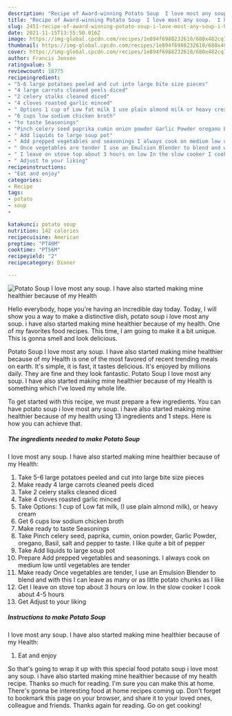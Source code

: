 ```yaml
---
description: "Recipe of Award-winning Potato Soup  I love most any soup.  I have also started making mine healthier because of my Health"
title: "Recipe of Award-winning Potato Soup  I love most any soup.  I have also started making mine healthier because of my Health"
slug: 2451-recipe-of-award-winning-potato-soup-i-love-most-any-soup-i-have-also-started-making-mine-healthier-because-of-my-health
date: 2021-11-15T13:55:50.016Z
image: https://img-global.cpcdn.com/recipes/1e894f6988232610/680x482cq70/potato-soup-i-love-most-any-soup-i-have-also-started-making-mine-healthier-because-of-my-health-recipe-main-photo.jpg
thumbnail: https://img-global.cpcdn.com/recipes/1e894f6988232610/680x482cq70/potato-soup-i-love-most-any-soup-i-have-also-started-making-mine-healthier-because-of-my-health-recipe-main-photo.jpg
cover: https://img-global.cpcdn.com/recipes/1e894f6988232610/680x482cq70/potato-soup-i-love-most-any-soup-i-have-also-started-making-mine-healthier-because-of-my-health-recipe-main-photo.jpg
author: Francis Jensen
ratingvalue: 5
reviewcount: 18775
recipeingredient:
- "5-6 large potatoes peeled and cut into large bite size pieces"
- "4 large carrots cleaned peels diced"
- "2 celery stalks cleaned diced"
- "4 cloves roasted garlic minced"
- " Options 1 cup of Low fat milk I use plain almond milk or heavy cream"
- "6 cups low sodium chicken broth"
- "to taste Seasonings"
- "Pinch celery seed paprika cumin onion powder Garlic Powder oregano Basil salt and pepper to taste I like quite a bit of pepper"
- " Add liquids to large soup pot"
- " Add prepped vegetables and seasonings I always cook on medium low until vegetables are tender"
- " Once vegetables are tender I use an Emulsion Blender to blend and with this I can leave as many or as little potato chunks as I like"
- " I leave on stove top about 3 hours on low In the slow cooker I cook about 45 hours"
- " Adjust to your liking"
recipeinstructions:
- "Eat and enjoy"
categories:
- Recipe
tags:
- potato
- soup
- 

katakunci: potato soup  
nutrition: 142 calories
recipecuisine: American
preptime: "PT40M"
cooktime: "PT56M"
recipeyield: "2"
recipecategory: Dinner

---
```



![Potato Soup
 I love most any soup. 
I have also started making mine healthier because of my Health](https://img-global.cpcdn.com/recipes/1e894f6988232610/680x482cq70/potato-soup-i-love-most-any-soup-i-have-also-started-making-mine-healthier-because-of-my-health-recipe-main-photo.jpg)

Hello everybody, hope you're having an incredible day today. Today, I will show you a way to make a distinctive dish, potato soup
 i love most any soup. 
i have also started making mine healthier because of my health. One of my favorites food recipes. This time, I am going to make it a bit unique. This is gonna smell and look delicious.



Potato Soup
 I love most any soup. 
I have also started making mine healthier because of my Health is one of the most favored of recent trending meals on earth. It's simple, it is fast, it tastes delicious. It's enjoyed by millions daily. They are fine and they look fantastic. Potato Soup
 I love most any soup. 
I have also started making mine healthier because of my Health is something which I've loved my whole life.


To get started with this recipe, we must prepare a few ingredients. You can have potato soup
 i love most any soup. 
i have also started making mine healthier because of my health using 13 ingredients and 1 steps. Here is how you can achieve that.

<!--inarticleads1-->

##### The ingredients needed to make Potato Soup
 I love most any soup. 
I have also started making mine healthier because of my Health:

1. Take 5-6 large potatoes peeled and cut into large bite size pieces
1. Make ready 4 large carrots cleaned peels diced
1. Take 2 celery stalks cleaned diced
1. Take 4 cloves roasted garlic minced
1. Take  Options: 1 cup of Low fat milk, (I use plain almond milk), or heavy cream
1. Get 6 cups low sodium chicken broth
1. Make ready to taste Seasonings
1. Take Pinch celery seed, paprika, cumin, onion powder, Garlic Powder, oregano, Basil, salt and pepper to taste. I like quite a bit of pepper
1. Take  Add liquids to large soup pot
1. Prepare  Add prepped vegetables and seasonings. I always cook on medium low until vegetables are tender
1. Make ready  Once vegetables are tender, I use an Emulsion Blender to blend and with this I can leave as many or as little potato chunks as I like
1. Get  I leave on stove top about 3 hours on low. In the slow cooker I cook about 4-5 hours
1. Get  Adjust to your liking




<!--inarticleads2-->

##### Instructions to make Potato Soup
 I love most any soup. 
I have also started making mine healthier because of my Health:

1. Eat and enjoy




So that's going to wrap it up with this special food potato soup
 i love most any soup. 
i have also started making mine healthier because of my health recipe. Thanks so much for reading. I'm sure you can make this at home. There's gonna be interesting food at home recipes coming up. Don't forget to bookmark this page on your browser, and share it to your loved ones, colleague and friends. Thanks again for reading. Go on get cooking!
